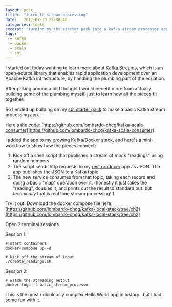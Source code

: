 ```yaml
---
layout: post
title:  "intro to stream processing"
date:   2017-07-30 22:08:40
categories: tools
excerpt: "turning my sbt starter pack into a kafka stream processor app"
tags:
  - kafka
  - docker
  - scala
  - sbt
---
```


I started out today wanting to learn more about [Kafka Streams](http://docs.confluent.io/current/streams/index.html), which is an open-source library that enables rapid application development over an Apache Kafka infrastructure, by handling the plumbing part of the equation.

After poking around a bit I thought I would benefit more from actually building some of the plumbing myself, just to learn how all the pieces fit together.

So I ended up building on my [sbt starter pack](/tools/2017/07/29/sbt-basics.html) to make a basic Kafka stream processing app.

Here's the code: [https://github.com/lombardo-chcg/kafka-scala-consumer](https://github.com/lombardo-chcg/kafka-scala-consumer)


I added the app to my growing [Kafka/Docker stack](https://github.com/lombardo-chcg/kafka-local-stack/tree/ch2), and here's a mini-workflow to show how the pieces connect:

1.  Kick off a shell script that publishes a stream of mock "readings" using random numbers
2.  The script sends http requests to my [rest producer](/exploration/2017/07/26/keys-&-case-classes.html) app as JSON.  The app publishes the JSON to a Kafka topic
3. The new service consumes from that topic, taking each record and doing a basic "map" operation over it.  (honestly it just takes the "reading", doubles it, and prints out the result to standard out.  but *technically* that is real time stream processing!!)

Try it out! Download the docker compose file here:
[https://github.com/lombardo-chcg/kafka-local-stack/tree/ch2](https://github.com/lombardo-chcg/kafka-local-stack/tree/ch2)

Open 2 terminal sessions.

Session 1:
```
# start containers
docker-compose up -d

# kick off the stream of input
./create_readings.sh
```

Session 2:
```
# watch the streaming output
docker logs -f basic_stream_processor
```

This is the most ridiculously complex Hello World app in history...but I had some fun with it.
